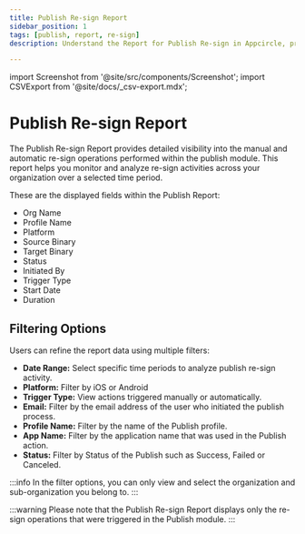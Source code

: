```yaml
---
title: Publish Re-sign Report
sidebar_position: 1
tags: [publish, report, re-sign]
description: Understand the Report for Publish Re-sign in Appcircle, providing visibility on the usage of re-sign operations within the publish module over a given time period.

---
```


import Screenshot from '@site/src/components/Screenshot';
import CSVExport from '@site/docs/\_csv-export.mdx';

# Publish Re-sign Report

The Publish Re-sign Report provides detailed visibility into the manual and automatic re-sign operations performed within the publish module. This report helps you monitor and analyze re-sign activities across your organization over a selected time period.

<Screenshot url="https://cdn.appcircle.io/docs/assets/7112-9.png" />

These are the displayed fields within the Publish Report:

- Org Name
- Profile Name
- Platform
- Source Binary
- Target Binary
- Status
- Initiated By
- Trigger Type
- Start Date
- Duration

## Filtering Options

Users can refine the report data using multiple filters:

- **Date Range:** Select specific time periods to analyze publish re-sign activity.
- **Platform:** Filter by iOS or Android
- **Trigger Type:** View actions triggered manually or automatically.
- **Email:** Filter by the email address of the user who initiated the publish process.
- **Profile Name:** Filter by the name of the Publish profile.
- **App Name:** Filter by the application name that was used in the Publish action.
- **Status:** Filter by Status of the Publish such as Success, Failed or Canceled.

<Screenshot url="https://cdn.appcircle.io/docs/assets/7112-8.png" />

:::info
In the filter options, you can only view and select the organization and sub-organization you belong to.
:::

:::warning
Please note that the Publish Re-sign Report displays only the re-sign operations that were triggered in the Publish module.
:::

<CSVExport />